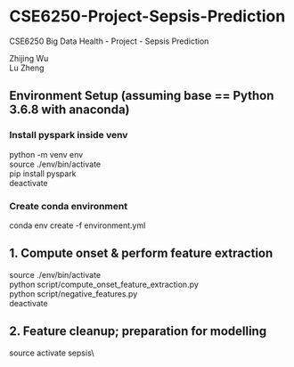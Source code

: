 # CSE6250-Project-Sepsis-Prediction
CSE6250 Big Data Health - Project - Sepsis Prediction

Zhijing Wu\
Lu Zheng

## Environment Setup (assuming base == Python 3.6.8 with anaconda)
### Install pyspark inside venv
python -m venv env\
source ./env/bin/activate\
pip install pyspark\
deactivate

### Create conda environment
conda env create -f environment.yml 

## 1. Compute onset & perform feature extraction
source ./env/bin/activate\
python script/compute_onset_feature_extraction.py\
python script/negative_features.py\
deactivate

## 2. Feature cleanup; preparation for modelling
source activate sepsis\

